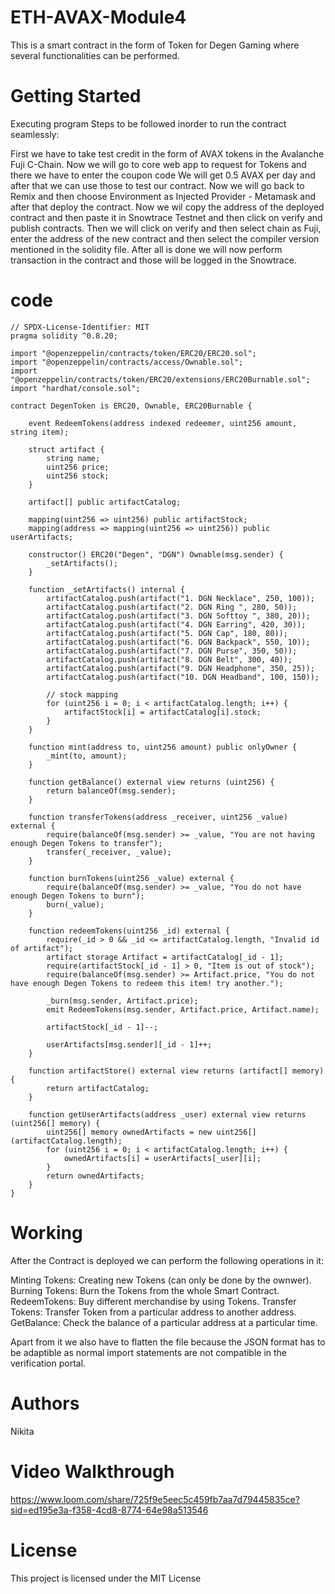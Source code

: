 # ETH-AVAX-Module4
This is a smart contract in the form of Token for Degen Gaming where several functionalities can be performed.

# Getting Started
Executing program
Steps to be followed inorder to run the contract seamlessly:

First we have to take test credit in the form of AVAX tokens in the Avalanche Fuji C-Chain.
Now we will go to core web app to request for Tokens and there we have to enter the coupon code
We will get 0.5 AVAX per day and after that we can use those to test our contract.
Now we will go back to Remix and then choose Environment as Injected Provider - Metamask and after that deploy the contract.
Now we wil copy the address of the deployed contract and then paste it in Snowtrace Testnet and then click on verify and publish contracts.
Then we will click on verify and then select chain as Fuji, enter the address of the new contract and then select the compiler version mentioned in the solidity file. 
After all is done we will now perform transaction in the contract and those will be logged in the Snowtrace.

# code
```
// SPDX-License-Identifier: MIT
pragma solidity ^0.8.20;

import "@openzeppelin/contracts/token/ERC20/ERC20.sol";
import "@openzeppelin/contracts/access/Ownable.sol";
import "@openzeppelin/contracts/token/ERC20/extensions/ERC20Burnable.sol";
import "hardhat/console.sol";

contract DegenToken is ERC20, Ownable, ERC20Burnable {

    event RedeemTokens(address indexed redeemer, uint256 amount, string item);

    struct artifact {
        string name;
        uint256 price;
        uint256 stock;
    }

    artifact[] public artifactCatalog;

    mapping(uint256 => uint256) public artifactStock;
    mapping(address => mapping(uint256 => uint256)) public userArtifacts;

    constructor() ERC20("Degen", "DGN") Ownable(msg.sender) {
        _setArtifacts();
    }

    function _setArtifacts() internal {
        artifactCatalog.push(artifact("1. DGN Necklace", 250, 100));
        artifactCatalog.push(artifact("2. DGN Ring ", 280, 50));
        artifactCatalog.push(artifact("3. DGN Softtoy ", 380, 20));
        artifactCatalog.push(artifact("4. DGN Earring", 420, 30));
        artifactCatalog.push(artifact("5. DGN Cap", 180, 80));
        artifactCatalog.push(artifact("6. DGN Backpack", 550, 10));
        artifactCatalog.push(artifact("7. DGN Purse", 350, 50));
        artifactCatalog.push(artifact("8. DGN Belt", 300, 40));
        artifactCatalog.push(artifact("9. DGN Headphone", 350, 25));
        artifactCatalog.push(artifact("10. DGN Headband", 100, 150));

        // stock mapping
        for (uint256 i = 0; i < artifactCatalog.length; i++) {
            artifactStock[i] = artifactCatalog[i].stock;
        }
    }

    function mint(address to, uint256 amount) public onlyOwner {
        _mint(to, amount);
    }

    function getBalance() external view returns (uint256) {
        return balanceOf(msg.sender);
    }

    function transferTokens(address _receiver, uint256 _value) external {
        require(balanceOf(msg.sender) >= _value, "You are not having enough Degen Tokens to transfer");
        transfer(_receiver, _value);
    }

    function burnTokens(uint256 _value) external {
        require(balanceOf(msg.sender) >= _value, "You do not have enough Degen Tokens to burn");
        burn(_value);
    }

    function redeemTokens(uint256 _id) external {
        require(_id > 0 && _id <= artifactCatalog.length, "Invalid id of artifact");
        artifact storage Artifact = artifactCatalog[_id - 1];
        require(artifactStock[_id - 1] > 0, "Item is out of stock");
        require(balanceOf(msg.sender) >= Artifact.price, "You do not have enough Degen Tokens to redeem this item! try another.");

        _burn(msg.sender, Artifact.price);
        emit RedeemTokens(msg.sender, Artifact.price, Artifact.name);

        artifactStock[_id - 1]--;

        userArtifacts[msg.sender][_id - 1]++;
    }

    function artifactStore() external view returns (artifact[] memory) {
        return artifactCatalog;
    }

    function getUserArtifacts(address _user) external view returns (uint256[] memory) {
        uint256[] memory ownedArtifacts = new uint256[](artifactCatalog.length);
        for (uint256 i = 0; i < artifactCatalog.length; i++) {
            ownedArtifacts[i] = userArtifacts[_user][i];
        }
        return ownedArtifacts;
    }
}

```

# Working
After the Contract is deployed we can perform the following operations in it:

Minting Tokens: Creating new Tokens (can only be done by the ownwer).
Burning Tokens: Burn the Tokens from the whole Smart Contract.
RedeemTokens: Buy different merchandise by using Tokens.
Transfer Tokens: Transfer Token from a particular address to another address.
GetBalance: Check the balance of a particular address at a particular time.

Apart from it we also have to flatten the file because the JSON format has to be adaptible as normal import statements are not compatible in the verification portal.

# Authors
Nikita

# Video Walkthrough
https://www.loom.com/share/725f9e5eec5c459fb7aa7d79445835ce?sid=ed195e3a-f358-4cd8-8774-64e98a513546

# License
This project is licensed under the MIT License
